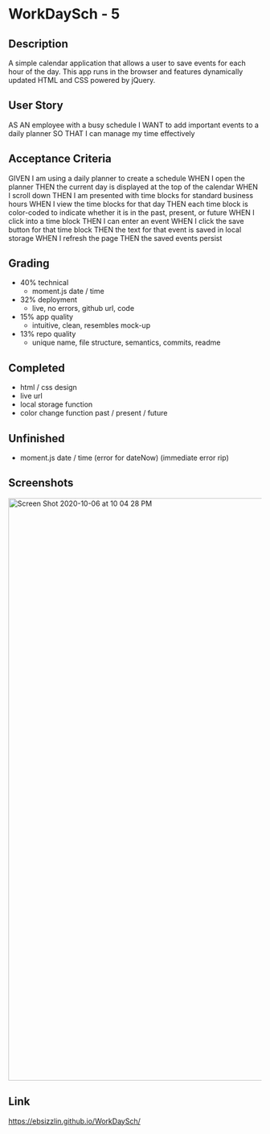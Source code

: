 # WorkDaySch - 5

## Description

A simple calendar application that allows a user to save events for each hour of the day. This app runs in the browser and features dynamically updated HTML and CSS powered by jQuery.

## User Story

AS AN employee with a busy schedule
I WANT to add important events to a daily planner
SO THAT I can manage my time effectively

## Acceptance Criteria

GIVEN I am using a daily planner to create a schedule
WHEN I open the planner
THEN the current day is displayed at the top of the calendar
WHEN I scroll down
THEN I am presented with time blocks for standard business hours
WHEN I view the time blocks for that day
THEN each time block is color-coded to indicate whether it is in the past, present, or future
WHEN I click into a time block
THEN I can enter an event
WHEN I click the save button for that time block
THEN the text for that event is saved in local storage
WHEN I refresh the page
THEN the saved events persist

## Grading

- 40% technical
  - moment.js date / time
- 32% deployment
  - live, no errors, github url, code
- 15% app quality
  - intuitive, clean, resembles mock-up
- 13% repo quality
  - unique name, file structure, semantics, commits, readme

## Completed

- html / css design
- live url
- local storage function
- color change function past / present / future

## Unfinished

- moment.js date / time (error for dateNow) (immediate error rip)

## Screenshots

<img width="1157" alt="Screen Shot 2020-10-06 at 10 04 28 PM" src="https://user-images.githubusercontent.com/70185995/95279143-edb4f580-081f-11eb-8dd7-3e9071619859.png">

## Link

https://ebsizzlin.github.io/WorkDaySch/
